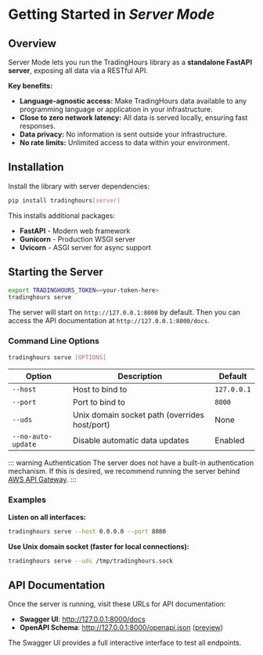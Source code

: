 # Getting Started in *Server Mode*
## Overview

Server Mode lets you run the TradingHours library as a **standalone FastAPI server**, exposing all data via a RESTful API.

**Key benefits:**
- **Language-agnostic access:** Make TradingHours data available to any programming language or application in your infrastructure.
- **Close to zero network latency:** All data is served locally, ensuring fast responses.
- **Data privacy:** No information is sent outside your infrastructure.
- **No rate limits:** Unlimited access to data within your environment.

## Installation

Install the library with server dependencies:

```bash
pip install tradinghours[server]
```

This installs additional packages:
- **FastAPI** - Modern web framework
- **Gunicorn** - Production WSGI server
- **Uvicorn** - ASGI server for async support

## Starting the Server

```bash
export TRADINGHOURS_TOKEN=<your-token-here>
tradinghours serve
```

The server will start on `http://127.0.0.1:8000` by default. Then you can access the API documentation at `http://127.0.0.1:8000/docs`.

### Command Line Options

```bash
tradinghours serve [OPTIONS]
```

| Option | Description | Default |
|--------|-------------|---------|
| `--host` | Host to bind to | `127.0.0.1` |
| `--port` | Port to bind to | `8000` |
| `--uds` | Unix domain socket path (overrides host/port) | None |
| `--no-auto-update` | Disable automatic data updates | Enabled |


::: warning Authentication
The server does not have a built-in authentication mechanism. If this is desired, we recommend running the server behind [AWS API Gateway](https://aws.amazon.com/api-gateway/).
:::

### Examples

**Listen on all interfaces:**
```bash
tradinghours serve --host 0.0.0.0 --port 8080
```

**Use Unix domain socket (faster for local connections):**
```bash
tradinghours serve --uds /tmp/tradinghours.sock
```


## API Documentation

Once the server is running, visit these URLs for API documentation:

- **Swagger UI**: http://127.0.0.1:8000/docs
- **OpenAPI Schema**: http://127.0.0.1:8000/openapi.json ([preview](/th-python-server/openapi.json))

The Swagger UI provides a full interactive interface to test all endpoints.

